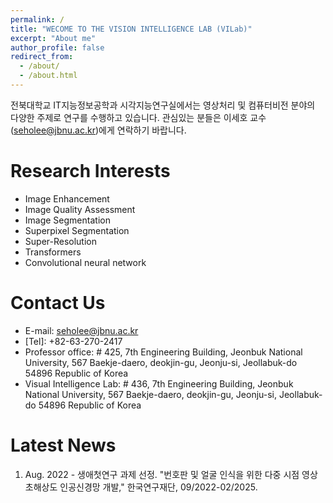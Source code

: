 ```yaml
---
permalink: /
title: "WECOME TO THE VISION INTELLIGENCE LAB (VILab)"
excerpt: "About me"
author_profile: false
redirect_from: 
  - /about/
  - /about.html
---
```


전북대학교 IT지능정보공학과 시각지능연구실에서는 영상처리 및 컴퓨터비전 분야의 다양한 주제로 연구를 수행하고 있습니다. 관심있는 분들은 이세호 교수(seholee@jbnu.ac.kr)에게 연락하기 바랍니다.



Research Interests
======
* Image Enhancement
* Image Quality Assessment
* Image Segmentation
* Superpixel Segmentation
* Super-Resolution
* Transformers
* Convolutional neural network

Contact Us
=====
* E-mail: seholee@jbnu.ac.kr
* \[Tel\]: +82-63-270-2417
* Professor office: # 425, 7th Engineering Building, Jeonbuk National University, 567 Baekje-daero, deokjin-gu, Jeonju-si, Jeollabuk-do 54896 Republic of Korea
* Visual Intelligence Lab: # 436, 7th Engineering Building, Jeonbuk National University, 567 Baekje-daero, deokjin-gu, Jeonju-si, Jeollabuk-do 54896 Republic of Korea

Latest News
=====

1. Aug. 2022 - 생애첫연구 과제 선정. "번호판 및 얼굴 인식을 위한 다중 시점 영상 초해상도 인공신경망 개발," 한국연구재단, 09/2022-02/2025.
